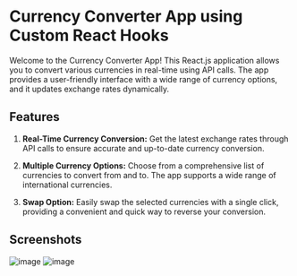 # Currency Converter App using Custom React Hooks

Welcome to the Currency Converter App! This React.js application allows you to convert various currencies in real-time using API calls. The app provides a user-friendly interface with a wide range of currency options, and it updates exchange rates dynamically.

## Features

1. **Real-Time Currency Conversion:** Get the latest exchange rates through API calls to ensure accurate and up-to-date currency conversion.

2. **Multiple Currency Options:** Choose from a comprehensive list of currencies to convert from and to. The app supports a wide range of international currencies.

3. **Swap Option:** Easily swap the selected currencies with a single click, providing a convenient and quick way to reverse your conversion.

## Screenshots
![image](https://github.com/omkarkulkarnii/Currency-Convertor/assets/139356827/e0c15eaf-9889-4583-ace0-adcc61dbd716)
![image](https://github.com/omkarkulkarnii/Currency-Convertor/assets/139356827/abf32ea0-fda9-4d1f-a040-34e46c1de2a0)




